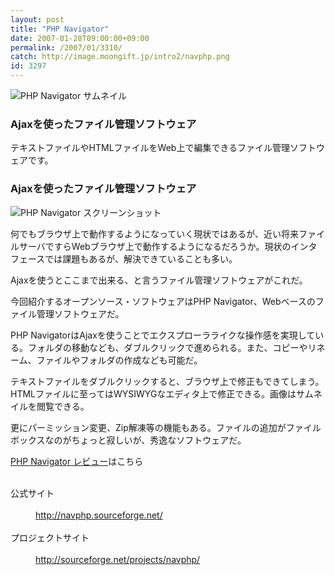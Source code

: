 ```yaml
---
layout: post
title: "PHP Navigator"
date: 2007-01-28T09:00:00+09:00
permalink: /2007/01/3310/
catch: http://image.moongift.jp/intro2/navphp.png
id: 3297
---
```

 ![PHP Navigator サムネイル](http://image.moongift.jp/intro2/navphp.t.png "PHP Navigator サムネイル")
  

### Ajaxを使ったファイル管理ソフトウェア
  
テキストファイルやHTMLファイルをWeb上で編集できるファイル管理ソフトウェアです。  
<!--more-->  

### Ajaxを使ったファイル管理ソフトウェア
  

![PHP Navigator スクリーンショット](http://image.moongift.jp/intro2/navphp.png "PHP Navigator スクリーンショット")

  

何でもブラウザ上で動作するようになっていく現状ではあるが、近い将来ファイルサーバですらWebブラウザ上で動作するようになるだろうか。現状のインタフェースでは課題もあるが、解決できていることも多い。

  

Ajaxを使うとここまで出来る、と言うファイル管理ソフトウェアがこれだ。

  

今回紹介するオープンソース・ソフトウェアはPHP Navigator、Webベースのファイル管理ソフトウェアだ。

  

PHP NavigatorはAjaxを使うことでエクスプローラライクな操作感を実現している。フォルダの移動なども、ダブルクリックで進められる。また、コピーやリネーム、ファイルやフォルダの作成なども可能だ。

  

テキストファイルをダブルクリックすると、ブラウザ上で修正もできてしまう。HTMLファイルに至ってはWYSIWYGなエディタ上で修正できる。画像はサムネイルを閲覧できる。

  

更にパーミッション変更、Zip解凍等の機能もある。ファイルの追加がファイルボックスなのがちょっと寂しいが、秀逸なソフトウェアだ。

  

[PHP Navigator レビュー](http://oss.moongift.jp/review/i-3312.html)はこちら

  
<dl>
<br><dt>公式サイト</dt>
<br><dd><a href="http://navphp.sourceforge.net/" target="_blank">http://navphp.sourceforge.net/</a></dd>
<br><dt>プロジェクトサイト</dt>
<br><dd><a href="http://sourceforge.net/projects/navphp/" target="_blank">http://sourceforge.net/projects/navphp/</a></dd>
<br>
</dl>